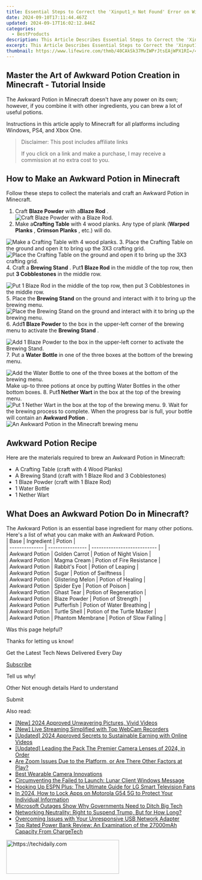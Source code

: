 ```yaml
---
title: Essential Steps to Correct the 'Xinput1_n Not Found' Error on Windows
date: 2024-09-10T17:11:44.467Z
updated: 2024-09-17T16:02:12.846Z
categories:
  - BestProducts
description: This Article Describes Essential Steps to Correct the 'Xinput1_n Not Found' Error on Windows
excerpt: This Article Describes Essential Steps to Correct the 'Xinput1_n Not Found' Error on Windows
thumbnail: https://www.lifewire.com/thmb/40CAkSk37MvIWPrJtsEAjWPX1RI=/400x300/filters:no_upscale():max_bytes(150000):strip_icc():format(webp)/001_how-to-fix-xinput1-3-dll-not-found-or-missing-errors-2624329-5c760415c9e77c00012f8110.jpg
---
```


## Master the Art of Awkward Potion Creation in Minecraft - Tutorial Inside
 The Awkward Potion in Minecraft doesn't have any power on its own; however, if you combine it with other ingredients, you can brew a lot of useful potions.

 Instructions in this article apply to Minecraft for all platforms including Windows, PS4, and Xbox One.

>  Disclaimer: This post includes affiliate links
>
>  If you click on a link and make a purchase, I may receive a commission at no extra cost to you.
>

## How to Make an Awkward Potion in Minecraft

 Follow these steps to collect the materials and craft an Awkward Potion in Minecraft.  

1. Craft **Blaze Powder** with a**Blaze Rod** .  
![Craft Blaze Powder with a Blaze Rod.](https://www.lifewire.com/thmb/qSMCUF6bbvZMVtIw7PWru7OxLnk=/1500x0/filters:no_upscale():max_bytes(150000):strip_icc():format(webp)/001-17cf8c053f0a43a7ad87853eab45ff92.jpg)
2. Make a**Crafting Table** with 4 wood planks. Any type of plank (**Warped Planks** , **Crimson Planks** , etc.) will do.  

![Make a Crafting Table with 4 wood planks.](https://www.lifewire.com/thmb/FrhprZpyD-UmvnQ8_WU_j2ywbTM=/1500x0/filters:no_upscale():max_bytes(150000):strip_icc():format(webp)/002-2b6becda954b4f6ca22144303a9d7a30.jpg)
3. Place the Crafting Table on the ground and open it to bring up the 3X3 crafting grid.  
![Place the Crafting Table on the ground and open it to bring up the 3X3 crafting grid.](https://www.lifewire.com/thmb/_KMBsLRFlAKz_Vsv7IDm4NPdlsc=/1500x0/filters:no_upscale():max_bytes(150000):strip_icc():format(webp)/003-7747868208ee4f78a3588c8c7f34ed57.jpg)
4. Craft a **Brewing Stand** . Put**1** **Blaze Rod** in the middle of the top row, then put **3 Cobblestones** in the middle row.  

![Put 1 Blaze Rod in the middle of the top row, then put 3 Cobblestones in the middle row.](https://www.lifewire.com/thmb/xhvaykHAzNU4zphBdJKIhTqT72A=/1500x0/filters:no_upscale():max_bytes(150000):strip_icc():format(webp)/004-ca12414471df435c88e8e25d694c853e.jpg)
5. Place the **Brewing Stand** on the ground and interact with it to bring up the brewing menu.  
![Place the Brewing Stand on the ground and interact with it to bring up the brewing menu.](https://www.lifewire.com/thmb/YfgJEhKKlkc-7vyOQvB0NpYmHxY=/1500x0/filters:no_upscale():max_bytes(150000):strip_icc():format(webp)/005-76b8ca6ad2c04b3c95e6a7c15bb0f401.jpg)
6. Add**1** **Blaze Powder** to the box in the upper-left corner of the brewing menu to activate the **Brewing Stand** .  

![Add 1 Blaze Powder to the box in the upper-left corner to activate the Brewing Stand.](https://www.lifewire.com/thmb/ePA5ABxVZJ_IXRMUbvCLECLQryw=/1500x0/filters:no_upscale():max_bytes(150000):strip_icc():format(webp)/006-132e911c37704b818f71e52c2a4c2b6e.jpg)
7. Put a **Water Bottle** in one of the three boxes at the bottom of the brewing menu.  

![Add the Water Bottle to one of the three boxes at the bottom of the brewing menu.](https://www.lifewire.com/thmb/XN8yw9gjspE70SuTZBbP7LahfTg=/1500x0/filters:no_upscale():max_bytes(150000):strip_icc():format(webp)/007-483d26234f9a46d49dcc4cb51bdc1556.jpg)  
 Make up-to three potions at once by putting Water Bottles in the other bottom boxes.
8. Put**1 Nether Wart** in the box at the top of the brewing menu.  
![Put 1 Nether Wart in the box at the top of the brewing menu.](https://www.lifewire.com/thmb/MjgshJ6DqtRW1P8bW7GvdnTRDOQ=/1500x0/filters:no_upscale():max_bytes(150000):strip_icc():format(webp)/008-7bb3bff99f2d4daebf1c93c83857ae01.jpg)
9. Wait for the brewing process to complete. When the progress bar is full, your bottle will contain an **Awkward Potion** .  
![An Awkward Potion in the Minecraft brewing menu](https://www.lifewire.com/thmb/Xzcxnyt-aDK0ePczNoemcIAZvHg=/1500x0/filters:no_upscale():max_bytes(150000):strip_icc():format(webp)/009-0b25cf0050e941f79637b623ef38296d.jpg)  

## Awkward Potion Recipe

 Here are the materials required to brew an Awkward Potion in Minecraft:  

* A Crafting Table (craft with 4 Wood Planks)  
* A Brewing Stand (craft with 1 Blaze Rod and 3 Cobblestones)  
* 1 Blaze Powder (craft with 1 Blaze Rod)  
* 1 Water Bottle  
* 1 Nether Wart  

## What Does an Awkward Potion Do in Minecraft?

 The Awkward Potion is an essential base ingredient for many other potions. Here's a list of what you can make with an Awkward Potion.  
| Base           | Ingredient       | Potion                      |  
| -------------- | ---------------- | --------------------------- |  
| Awkward Potion | Golden Carrot    | Potion of Night Vision      |  
| Awkward Potion | Magma Cream      | Potion of Fire Resistance   |  
| Awkward Potion | Rabbit's Foot    | Potion of Leaping           |  
| Awkward Potion | Sugar            | Potion of Swiftness         |  
| Awkward Potion | Glistering Melon | Potion of Healing           |  
| Awkward Potion | Spider Eye       | Potion of Poison            |  
| Awkward Potion | Ghast Tear       | Potion of Regeneration      |  
| Awkward Potion | Blaze Powder     | Potion of Strength          |  
| Awkward Potion | Pufferfish       | Potion of Water Breathing   |  
| Awkward Potion | Turtle Shell     | Potion of the Turtle Master |  
| Awkward Potion | Phantom Membrane | Potion of Slow Falling      |

Was this page helpful?

Thanks for letting us know!

 Get the Latest Tech News Delivered Every Day

[Subscribe](https://www.lifewire.com/#)

Tell us why!

 Other  Not enough details  Hard to understand

 Submit

<ins class="adsbygoogle"
     style="display:block"
     data-ad-format="autorelaxed"
     data-ad-client="ca-pub-7571918770474297"
     data-ad-slot="1223367746"></ins>

<ins class="adsbygoogle"
     style="display:block"
     data-ad-client="ca-pub-7571918770474297"
     data-ad-slot="8358498916"
     data-ad-format="auto"
     data-full-width-responsive="true"></ins>

<span class="atpl-alsoreadstyle">Also read:</span>
<div><ul>
<li><a href="https://fox-http.techidaily.com/new-2024-approved-unwavering-pictures-vivid-videos/"><u>[New] 2024 Approved Unwavering Pictures, Vivid Videos</u></a></li>
<li><a href="https://screen-mirroring-recording.techidaily.com/new-live-streaming-simplified-with-top-webcam-recorders/"><u>[New] Live Streaming Simplified with Top WebCam Recorders</u></a></li>
<li><a href="https://youtube-docs.techidaily.com/ed-2024-approved-secrets-to-sustainable-earning-with-online-videos/"><u>[Updated] 2024 Approved Secrets to Sustainable Earning with Online Videos</u></a></li>
<li><a href="https://extra-skills.techidaily.com/updated-leading-the-pack-the-premier-camera-lenses-of-2024-in-order/"><u>[Updated] Leading the Pack The Premier Camera Lenses of 2024, in Order</u></a></li>
<li><a href="https://techtrends.techidaily.com/are-zoom-issues-due-to-the-platform-or-are-there-other-factors-at-play/"><u>Are Zoom Issues Due to the Platform, or Are There Other Factors at Play?</u></a></li>
<li><a href="https://article-knowledge.techidaily.com/best-wearable-camera-innovations/"><u>Best Wearable Camera Innovations</u></a></li>
<li><a href="https://win11-tips.techidaily.com/circumventing-the-failed-to-launch-lunar-client-windows-message/"><u>Circumventing the Failed to Launch: Lunar Client Windows Message</u></a></li>
<li><a href="https://techtrends.techidaily.com/hooking-up-espn-plus-the-ultimate-guide-for-lg-smart-television-fans/"><u>Hooking Up ESPN Plus: The Ultimate Guide for LG Smart Television Fans</u></a></li>
<li><a href="https://android-unlock.techidaily.com/in-2024-how-to-lock-apps-on-motorola-g54-5g-to-protect-your-individual-information-by-drfone-android/"><u>In 2024, How to Lock Apps on Motorola G54 5G to Protect Your Individual Information</u></a></li>
<li><a href="https://techtrends.techidaily.com/microsoft-outages-show-why-governments-need-to-ditch-big-tech/"><u>Microsoft Outages Show Why Governments Need to Ditch Big Tech</u></a></li>
<li><a href="https://facebook.techidaily.com/networking-neutrality-right-to-suspend-trump-but-for-how-long/"><u>Networking Neutrality: Right to Suspend Trump, But for How Long?</u></a></li>
<li><a href="https://techtrends.techidaily.com/1722895596364-overcoming-issues-with-your-unresponsive-usb-network-adapter/"><u>Overcoming Issues with Your Unresponsive USB Network Adapter</u></a></li>
<li><a href="https://buynow-info.techidaily.com/top-rated-power-bank-review-an-examination-of-the-27000mah-capacity-from-chargetech/"><u>Top Rated Power Bank Review: An Examination of the 27000mAh Capacity From ChargeTech</u></a></li>
</ul></div>

<!-- affiliate ads begin -->
<a href="https://aligracehair.sjv.io/c/5597632/2012429/19272" target="_top" id="2012429">
  <img src="//a.impactradius-go.com/display-ad/19272-2012429" border="0" alt="https://techidaily.com" width="300" height="90"/>
</a>
<img height="0" width="0" src="https://aligracehair.sjv.io/i/5597632/2012429/19272" style="position:absolute;visibility:hidden;" border="0" />
<!-- affiliate ads end -->

